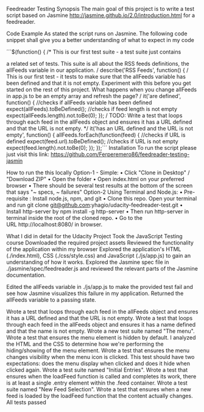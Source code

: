 Feedreader Testing
Synopsis
The main goal of this project is to write a test script based on Jasmine http://jasmine.github.io/2.0/introduction.html for a feedreader.

Code Example
As stated the script runs on Jasmine. The following code snippet shall give you a better understanding of what to expect in my code

´´´$(function() { /* This is our first test suite - a test suite just contains

a related set of tests. This suite is all about the RSS
feeds definitions, the allFeeds variable in our application. / describe('RSS Feeds', function() { / This is our first test - it tests to make sure that the
allFeeds variable has been defined and that it is not
empty. Experiment with this before you get started on
the rest of this project. What happens when you change
allFeeds in app.js to be an empty array and refresh the
page? / it('are defined', function() { //checks if allFeeds variable has been defined expect(allFeeds).toBeDefined(); //checks if feed length is not empty expect(allFeeds.length).not.toBe(0); }); / TODO: Write a test that loops through each feed
in the allFeeds object and ensures it has a URL defined
and that the URL is not empty. */ it('has an URL defined and the URL is not empty', function() { allFeeds.forEach(function(feed) { //checks if URL is defined expect(feed.url).toBeDefined(); //checks if URL is not empty expect(feed.length).not.toBe(0); }); });´´´
Installation
To run the script please just visit this link: https://github.com/Ferperemero86/feedreader-testing-jasmin

How to run the this locally
Option-1 - Simple:
	•	Click "Clone in Desktop" / "Download ZIP"
	•	Open the folder
	•	Open index.html on your preferred browser
	•	There should be several test results at the bottom of the screen that says "~ specs, ~ failures"
Option-2 Using Terminal and Node.js:
	•	Pre-requisite : Install node.js, npm, and git
	•	Clone this repo. Open your terminal and run git clone git@github.com:yhagio/udacity-feedreader-test.git
	•	Install http-server by npm install -g http-server
	•	Then run http-server in terminal inside the root of the cloned repo.
	•	Go to the URL http://localhost:8080/ in browser.



What I did in detail for the Udacity Project
Took the JavaScript Testing course 
Downloaded the required project assets
Reviewed the functionality of the application within my browser
Explored the application's HTML (./index.html), CSS (./css/style.css) and JavaScript (./js/app.js) to gain an understanding of how it works.
Explored the Jasmine spec file in ./jasmine/spec/feedreader.js and reviewed the relevant parts of the Jasmine documentation.

Edited the allFeeds variable in ./js/app.js to make the provided test fail and see how Jasmine visualizes this failure in my application.
Returned the allFeeds variable to a passing state.

Wrote a test that loops through each feed in the allFeeds object and ensures it has a URL defined and that the URL is not empty.
Wrote a test that loops through each feed in the allFeeds object and ensures it has a name defined and that the name is not empty.
Wrote a new test suite named "The menu".
Wrote a test that ensures the menu element is hidden by default. I analyzed the HTML and the CSS to determine how we're performing the hiding/showing of the menu element.
Wrote a test that ensures the menu changes visibility when the menu icon is clicked. This test should have two expectations: does the menu display when clicked and does it hide when clicked again.
Wrote a test suite named "Initial Entries".
Wrote a test that ensures when the loadFeed function is called and completes its work, there is at least a single .entry element within the .feed container.
Wrote a test suite named "New Feed Selection".
Wrote a test that ensures when a new feed is loaded by the loadFeed function that the content actually changes.
All tests passed

